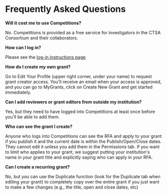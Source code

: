 # Frequently Asked Questions

**Will it cost me to use Competitions?**

No. Competitions is provided as a free service for investigators in the CTSA Consortium and their collaborators.

**How can I log in?**

Please see the [log-in instructions page](howto_login.html).

**How do I create my own grant?**

Go to Edit Your Profile (upper right corner, under your name) to request grant creator access. You'll receive an email when your access is approved, and you can go to MyGrants, click on Create New Grant and get started immediately.

**Can I add reviewers or grant editors from outside my institution?**

Yes, but they need to have logged into Competitions at least once before you'll be able to add them.

**Who can see the grant I create?**

Anyone who logs into Competitions can see the RFA and apply to your grant if you publish it and the current date is within the Publish/Open/Close dates. They cannot edit it unless you add them in the Permissions tab. If you want to limit who applies to your grant, we suggest putting your institution's name in your grant title and explicitly saying who can apply in your RFA.

**Can I create a recurring grant?**

No, but you can use the Duplicate function (look for the Duplicate tab when editing your grant) to completely copy over the entire grant if you just want to make a few changes (e.g., the title, open and close dates, etc)


